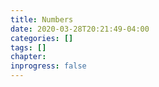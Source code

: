 ```yaml
---
title: Numbers
date: 2020-03-28T20:21:49-04:00
categories: []
tags: []
chapter: 
inprogress: false
---
```


